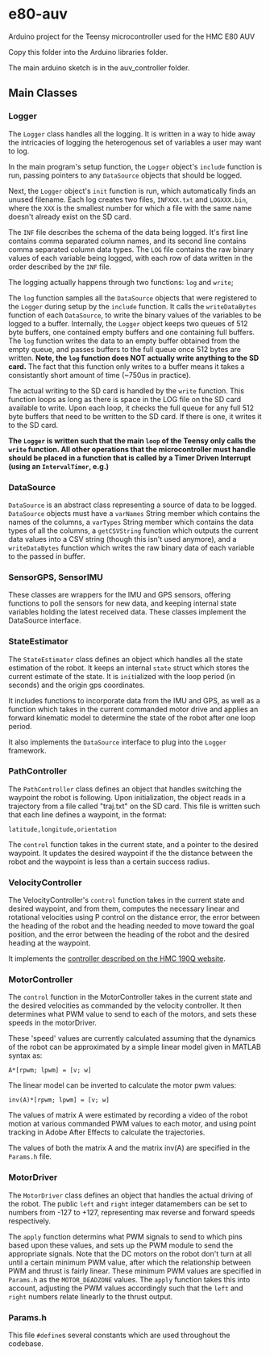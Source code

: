 # e80-auv
Arduino project for the Teensy microcontroller used for the HMC E80 AUV

Copy this folder into the Arduino libraries folder.

The main arduino sketch is in the auv_controller folder.


## Main Classes

### Logger

The `Logger` class handles all the logging. It is written in a way to hide away the intricacies of logging the heterogenous set of variables a user may want to log.

In the main program's setup function, the `Logger` object's `include` function is run, passing pointers to any `DataSource` objects that should be logged. 

Next, the `Logger` object's `init` function is run, which automatically finds an unused filename. Each log creates two files, `INFXXX.txt` and `LOGXXX.bin`, where the `XXX` is the smallest number for which a file with the same name doesn't already exist on the SD card. 

The `INF` file describes the schema of the data being logged. It's first line contains comma separated column names, and its second line contains comma separated column data types. The `LOG` file contains the raw binary values of each variable being logged, with each row of data written in the order described by the `INF` file.

The logging actually happens through two functions: `log` and `write`;

The `log` function samples all the `DataSource` objects that were registered to the `Logger` during setup by the `include` function. It calls the `writeDataBytes` function of each `DataSource`, to write the binary values of the variables to be logged to a buffer. Internally, the `Logger` object keeps two queues of 512 byte buffers, one contained empty buffers and one containing full buffers. The `log` function writes the data to an empty buffer obtained from the empty queue, and passes buffers to the full queue once 512 bytes are written. **Note, the `log` function does NOT actually write anything to the SD card.** The fact that this function only writes to a buffer means it takes a consistantly short amount of time (~750us in practice).

The actual writing to the SD card is handled by the `write` function. This function loops as long as there is space in the LOG file on the SD card available to write. Upon each loop, it checks the full queue for any full 512 byte buffers that need to be written to the SD card. If there is one, it writes it to the SD card. 

**The `Logger` is written such that the main `loop` of the Teensy only calls the `write` function. All other operations that the microcontroller must handle should be placed in a function that is called by a Timer Driven Interrupt (using an `IntervalTimer`, e.g.)** 


### DataSource

`DataSource` is an abstract class representing a source of data to be logged. `DataSource` objects must have a `varNames` String member which contains the names of the columns, a `varTypes` String member which contains the data types of all the columns, a `getCSVString` function which outputs the current data values into a CSV string (though this isn't used anymore), and a `writeDataBytes` function which writes the raw binary data of each variable to the passed in buffer.

### SensorGPS, SensorIMU

These classes are wrappers for the IMU and GPS sensors, offering functions to poll the sensors for new data, and keeping internal state variables holding the latest received data. These classes implement the DataSource interface.

### StateEstimator

The `StateEstimator` class defines an object which handles all the state estimation of the robot. It keeps an internal `state` struct which stores the current estimate of the state. It is `init`ialized with the loop period (in seconds) and the origin gps coordinates.

It includes functions to incorporate data from the IMU and GPS, as well as a function which takes in the current commanded motor drive and applies an forward kinematic model to determine the state of the robot after one loop period.

It also implements the `DataSource` interface to plug into the `Logger` framework.

### PathController

The `PathController` class defines an object that handles switching the waypoint the robot is following. Upon initialization, the object reads in a trajectory from a file called "traj.txt" on the SD card. This file is written such that each line defines a waypoint, in the format:

```
latitude,longitude,orientation
```

The `control` function takes in the current state, and a pointer to the desired waypoint. It updates the desired waypoint if the the distance between the robot and the waypoint is less than a certain success radius.

### VelocityController

The VelocityController's `control` function takes in the current state and desired waypoint, and from them, computes the necessary linear and rotational velocities using P control on the distance error, the error between the heading of the robot and the heading needed to move toward the goal position, and the error between the heading of the robot and the desired heading at the waypoint.

It implements the [controller described on the HMC 190Q website](https://www.hmc.edu/lair/E190Q/E190Q-Lecture04-PointTracking.pdf). 

### MotorController

The `control` function in the MotorController takes in the current state and the desired velocities as commanded by the velocity controller. It then determines what PWM value to send to each of the motors, and sets these speeds in the motorDriver.

These 'speed' values are currently calculated assuming that the dynamics of the robot can be approximated by a simple linear model given in MATLAB syntax as:
```
A*[rpwm; lpwm] = [v; w]
```
The linear model can be inverted to calculate the motor pwm values:
```
inv(A)*[rpwm; lpwm] = [v; w]
```

The values of matrix A were estimated by recording a video of the robot motion at various commanded PWM values to each motor, and using point tracking in Adobe After Effects to calculate the trajectories.

The values of both the matrix A and the matrix inv(A) are specified in the `Params.h` file.

### MotorDriver

The `MotorDriver` class defines an object that handles the actual driving of the robot. The public `left` and `right` integer datamembers can be set to numbers from -127 to +127, representing max reverse and forward speeds respectively.

The `apply` function determins what PWM signals to send to which pins based upon these values, and sets up the PWM module to send the appropriate signals. Note that the DC motors on the robot don't turn at all until a certain minimum PWM value, after which the relationship between PWM and thrust is fairly linear. These minimum PWM values are specified in `Params.h` as the `MOTOR_DEADZONE` values. The `apply` function takes this into account, adjusting the PWM values accordingly such that the `left` and `right` numbers relate linearly to the thrust output.

### Params.h

This file `#define`s several constants which are used throughout the codebase.